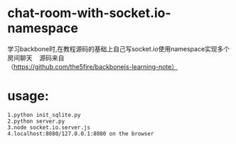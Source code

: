 # chat-room-with-socket.io-namespace
学习backbone时,在教程源码的基础上自己写socket.io使用namespace实现多个房间聊天    源码来自（https://github.com/the5fire/backbonejs-learning-note）
 
# usage:
```
1.python init_sqlite.py 
2.python server.py
3.node socket.io.server.js
4.localhost:8080/127.0.0.1:8080 on the browser
```
